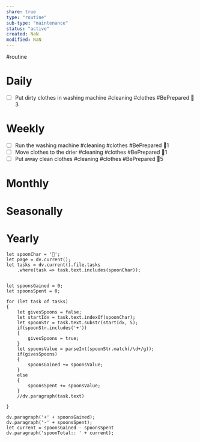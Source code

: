 ```yaml
---
share: true
type: "routine"
sub-type: "maintenance"
status: "active"
created: NaN 
modified: NaN
---
```

  #routine

# Daily
- [ ] Put dirty clothes in washing machine #cleaning #clothes #BePrepared  🥄3 

# Weekly
- [ ] Run the washing machine #cleaning #clothes #BePrepared 🥄1
- [ ] Move clothes to the drier #cleaning #clothes #BePrepared 🥄1
- [ ] Put away clean clothes #cleaning #clothes #BePrepared 🥄5
# Monthly
# Seasonally
# Yearly

```dataviewjs
let spoonChar = '🥄';
let page = dv.current();
let tasks = dv.current().file.tasks
	.where(task => task.text.includes(spoonChar));


let spoonsGained = 0;
let spoonsSpent = 0;

for (let task of tasks)
{
	let givesSpoons = false;
	let startIdx = task.text.indexOf(spoonChar);
	let spoonStr = task.text.substr(startIdx, 5);
	if(spoonStr.includes('+'))
	{
		givesSpoons = true;
	}
	let spoonsValue = parseInt(spoonStr.match(/\d+/g));
	if(givesSpoons)
	{
		spoonsGained += spoonsValue;
	}		
	else
	{
		spoonsSpent += spoonsValue;
	}
	//dv.paragraph(task.text)
	
}

dv.paragraph('+' + spoonsGained);
dv.paragraph('-' + spoonsSpent);
let current = spoonsGained - spoonsSpent
dv.paragraph('spoonTotal:: ' + current);
